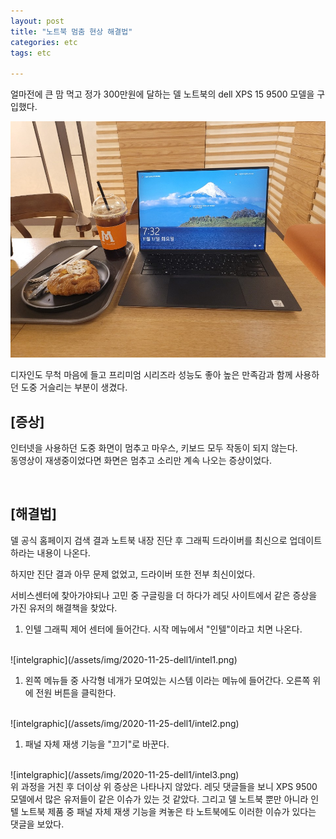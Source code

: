 ```yaml
---
layout: post
title: "노트북 멈춤 현상 해결법"
categories: etc
tags: etc

---
```


얼마전에 큰 맘 먹고 정가 300만원에 달하는 델 노트북의 dell XPS 15 9500 모델을 구입했다. 

![myNotebookImage](/assets/img/2020-11-25-dell1/notebook.jpg)

디자인도 무척 마음에 들고 프리미엄 시리즈라 성능도 좋아 높은 만족감과 함께 사용하던 도중 거슬리는 부분이 생겼다.

## [증상]
인터넷을 사용하던 도중 화면이 멈추고 마우스, 키보드 모두 작동이 되지 않는다.  
 동영상이 재생중이었다면 화면은 멈추고 소리만 계속 나오는 증상이었다.

<br>

## [해결법]

델 공식 홈페이지 검색 결과 노트북 내장 진단 후 그래픽 드라이버를 최신으로 업데이트 하라는 내용이 나온다.  

하지만 진단 결과 아무 문제 없었고, 드라이버 또한 전부 최신이었다.  

서비스센터에 찾아가야되나 고민 중 구글링을 더 하다가 레딧 사이트에서 같은 증상을 가진 유저의 해결책을 찾았다. 

1. 인텔 그래픽 제어 센터에 들어간다. 시작 메뉴에서 "인텔"이라고 치면 나온다.  
<br>
![intelgraphic](/assets/img/2020-11-25-dell1/intel1.png)

1. 왼쪽 메뉴들 중 사각형 네개가 모여있는 시스템 이라는 메뉴에 들어간다. 오른쪽 위에 전원 버튼을 클릭한다.  
<br>
![intelgraphic](/assets/img/2020-11-25-dell1/intel2.png)

1. 패널 자체 재생 기능을 "끄기"로 바꾼다.  
<br>
![intelgraphic](/assets/img/2020-11-25-dell1/intel3.png)

<br>
위 과정을 거친 후 더이상 위 증상은 나타나지 않았다. 레딧 댓글들을 보니 XPS 9500 모델에서 많은 유저들이 같은 이슈가 있는 것 같았다. 그리고 델 노트북 뿐만 아니라 인텔 노트북 제품 중 패널 자체 재생 기능을 켜놓은 타 노트북에도 이러한 이슈가 있다는 댓글을 보았다.

